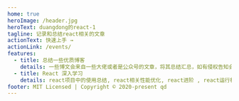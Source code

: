 ```yaml
---
home: true
heroImage: /header.jpg
heroText: duangdong的react-1
tagline: 记录和总结react相关的文章
actionText: 快速上手 →
actionLink: /events/
features:
  - title: 总结一些优质博客
    details: 一些博文会来自一些大佬或者是公众号的文章，将其总结汇总，如有侵权告知会删除滴。
  - title: React 深入学习
    details: react项目中的使用总结, react相关性能优化, react进阶 , react运行机制和源码方面的解析。
footer: MIT Licensed | Copyright © 2020-present qd
---
```


